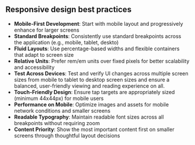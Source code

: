 ## Responsive design best practices

- **Mobile-First Development**: Start with mobile layout and progressively enhance for larger screens
- **Standard Breakpoints**: Consistently use standard breakpoints across the application (e.g., mobile, tablet, deskto)
- **Fluid Layouts**: Use percentage-based widths and flexible containers that adapt to screen size
- **Relative Units**: Prefer rem/em units over fixed pixels for better scalability and accessibility
- **Test Across Devices**: Test and verify UI changes across multiple screen sizes from mobile to tablet to desktop screen sizes and ensure a balanced, user-friendly viewing and reading experience on all.
- **Touch-Friendly Design**: Ensure tap targets are appropriately sized (minimum 44x44px) for mobile users
- **Performance on Mobile**: Optimize images and assets for mobile network conditions and smaller screens
- **Readable Typography**: Maintain readable font sizes across all breakpoints without requiring zoom
- **Content Priority**: Show the most important content first on smaller screens through thoughtful layout decisions
